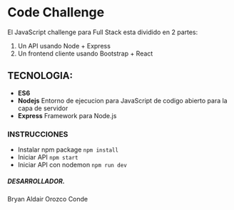 # Code Challenge

El JavaScript challenge para Full Stack esta dividido en 2 partes:
1. Un API usando Node + Express
2. Un frontend cliente usando Bootstrap + React 

## TECNOLOGIA:

- **ES6**
- **Nodejs** Entorno de ejecucion para JavaScript de codigo abierto para la capa de servidor 
- **Express** Framework para Node.js

### INSTRUCCIONES

- Instalar npm package `npm install`
- Iniciar API `npm start`
- Iniciar API con nodemon `npm run dev`

##### DESARROLLADOR.
Bryan Aldair Orozco Conde
